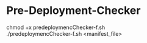 # Pre-Deployment-Checker

chmod +x predeploymencChecker-f.sh\
./predeploymencChecker-f.sh <manifest_file>
